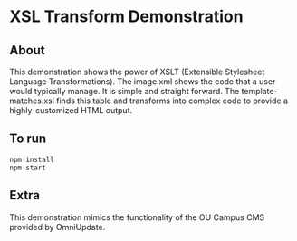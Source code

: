 # XSL Transform Demonstration

## About
This demonstration shows the power of XSLT (Extensible Stylesheet Language Transformations). The image.xml shows the code that a user would typically manage. It is simple and straight forward. The template-matches.xsl finds this table and transforms into complex code to provide a highly-customized HTML output. 

## To run
```
npm install
npm start
```
## Extra
This demonstration mimics the functionality of the OU Campus CMS provided by OmniUpdate.
